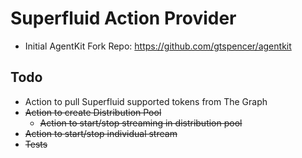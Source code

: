 # Superfluid Action Provider

- Initial AgentKit Fork Repo: https://github.com/gtspencer/agentkit

## Todo
- Action to pull Superfluid supported tokens from The Graph
- ~~Action to create Distribution Pool~~
    - ~~Action to start/stop streaming in distribution pool~~
- ~~Action to start/stop individual stream~~
- ~~Tests~~